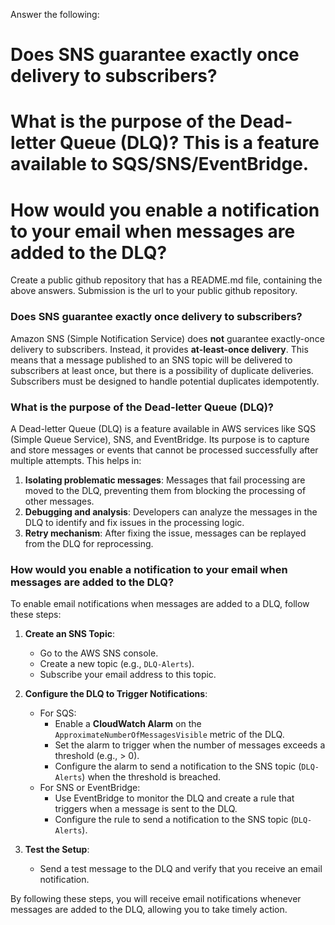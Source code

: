 Answer the following:
# Does SNS guarantee exactly once delivery to subscribers?

# What is the purpose of the Dead-letter Queue (DLQ)? This is a feature available to SQS/SNS/EventBridge.

# How would you enable a notification to your email when messages are added to the DLQ?

Create a public github repository that has a README.md file, containing the above answers.
Submission is the url to your public github repository.
### Does SNS guarantee exactly once delivery to subscribers?

Amazon SNS (Simple Notification Service) does **not** guarantee exactly-once delivery to subscribers. Instead, it provides **at-least-once delivery**. This means that a message published to an SNS topic will be delivered to subscribers at least once, but there is a possibility of duplicate deliveries. Subscribers must be designed to handle potential duplicates idempotently.

### What is the purpose of the Dead-letter Queue (DLQ)?

A Dead-letter Queue (DLQ) is a feature available in AWS services like SQS (Simple Queue Service), SNS, and EventBridge. Its purpose is to capture and store messages or events that cannot be processed successfully after multiple attempts. This helps in:

1. **Isolating problematic messages**: Messages that fail processing are moved to the DLQ, preventing them from blocking the processing of other messages.
2. **Debugging and analysis**: Developers can analyze the messages in the DLQ to identify and fix issues in the processing logic.
3. **Retry mechanism**: After fixing the issue, messages can be replayed from the DLQ for reprocessing.

### How would you enable a notification to your email when messages are added to the DLQ?

To enable email notifications when messages are added to a DLQ, follow these steps:

1. **Create an SNS Topic**:
   - Go to the AWS SNS console.
   - Create a new topic (e.g., `DLQ-Alerts`).
   - Subscribe your email address to this topic.

2. **Configure the DLQ to Trigger Notifications**:
   - For SQS:
     - Enable a **CloudWatch Alarm** on the `ApproximateNumberOfMessagesVisible` metric of the DLQ.
     - Set the alarm to trigger when the number of messages exceeds a threshold (e.g., > 0).
     - Configure the alarm to send a notification to the SNS topic (`DLQ-Alerts`) when the threshold is breached.
   - For SNS or EventBridge:
     - Use EventBridge to monitor the DLQ and create a rule that triggers when a message is sent to the DLQ.
     - Configure the rule to send a notification to the SNS topic (`DLQ-Alerts`).

3. **Test the Setup**:
   - Send a test message to the DLQ and verify that you receive an email notification.

By following these steps, you will receive email notifications whenever messages are added to the DLQ, allowing you to take timely action.